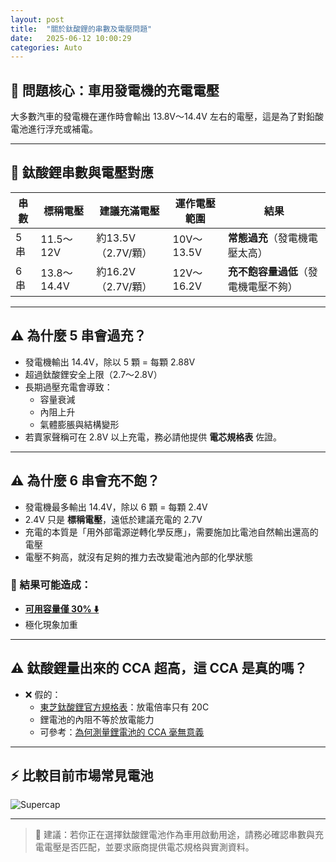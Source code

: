 ```yaml
---
layout: post
title:  "關於鈦酸鋰的串數及電壓問題"
date:   2025-06-12 10:00:29
categories: Auto
---
```



## 🔧 問題核心：車用發電機的充電電壓

大多數汽車的發電機在運作時會輸出 13.8V～14.4V 左右的電壓，這是為了對鉛酸電池進行浮充或補電。

---

## 🔋 鈦酸鋰串數與電壓對應

| 串數 | 標稱電壓 | 建議充滿電壓 | 運作電壓範圍 | 結果 |
|------|-----------|----------------|----------------|------|
| 5串 | 11.5～12V | 約13.5V（2.7V/顆） | 10V～13.5V | **常態過充**（發電機電壓太高） |
| 6串 | 13.8～14.4V | 約16.2V（2.7V/顆） | 12V～16.2V | **充不飽容量過低**（發電機電壓不夠） |

---

## ⚠️ 為什麼 5 串會過充？

- 發電機輸出 14.4V，除以 5 顆 = 每顆 2.88V  
- 超過鈦酸鋰安全上限（2.7～2.8V）
- 長期過壓充電會導致：
  - 容量衰減
  - 內阻上升
  - 氣體膨脹與結構變形
- 若賣家聲稱可在 2.8V 以上充電，務必請他提供 **電芯規格表** 佐證。

---

## ⚠️ 為什麼 6 串會充不飽？

- 發電機最多輸出 14.4V，除以 6 顆 = 每顆 2.4V  
- 2.4V 只是 **標稱電壓**，遠低於建議充電的 2.7V
- 充電的本質是「用外部電源逆轉化學反應」，需要施加比電池自然輸出還高的電壓  
- 電壓不夠高，就沒有足夠的推力去改變電池內部的化學狀態

### 🔻 結果可能造成：

- [**可用容量僅 30% ⬇️**](https://attach.mobile01.com/attach/202507/mobile01-f1b4345d1112dee159b1baa62a8da6ef.png)
- 極化現象加重

---

## ⚠️ 鈦酸鋰量出來的 CCA 超高，這 CCA 是真的嗎？

- ❌ 假的：
  - [東芝鈦酸鋰官方規格表](https://www.global.toshiba/ww/products-solutions/battery/scib/product-next/product/cell/high-energy.html)：放電倍率只有 20C
  - 鋰電池的內阻不等於放電能力  
  - 可參考：[為何測量鋰電池的 CCA 毫無意義](https://1stbenz.github.io/2025/about-cca.html)

---

## ⚡ 比較目前市場常見電池

![Supercap](https://attach.mobile01.com/attach/202508/mobile01-73a3f73994754009670d4e7b1e13c046.png)

---

> 📌 建議：若你正在選擇鈦酸鋰電池作為車用啟動用途，請務必確認串數與充電電壓是否匹配，並要求廠商提供電芯規格與實測資料。
